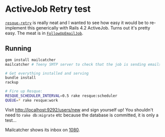# ActiveJob Retry test

[`resque-retry`](https://github.com/lantins/resque-retry) is really neat and I wanted to see how easy it would be to re-implement this generically  with Rails 4.2 ActiveJob. Turns out it's pretty easy. The meat is in [`FollowUpEmailJob`](https://github.com/isaacseymour/activejob-retry-test/blob/master/app/jobs/follow_up_email_job.rb).

## Running
```bash
gem install mailcatcher
mailcatcher # Teeny SMTP server to check that the job is sending emails

# Get everything installed and serving
bundle install
rackup

# Fire up Resque:
RESQUE_SCHEDULER_INTERVAL=0.5 rake resque:scheduler
QUEUE=* rake resque:work
```

Visit [http://localhost:9292/users/new](http://localhost:9292/users/new) and sign yourself up! You shouldn't need to `rake db:migrate` etc because the database is committed, it is only a test...

Mailcatcher shows its inbox on [1080](http://localhost:1080).
